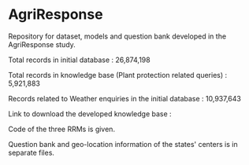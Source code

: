 # AgriResponse
Repository for dataset, models and question bank developed in the AgriResponse study.

Total records in initial database : 26,874,198

Total records in knowledge base (Plant protection related queries) : 5,921,883

Records related to Weather enquiries in the initial database : 10,937,643

Link to download the developed knowledge base : 

Code of the three RRMs is given.

Question bank and geo-location information of the states' centers is in separate files.
